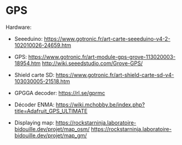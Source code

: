 GPS
===

Hardware:

* Seeeduino: https://www.gotronic.fr/art-carte-seeeduino-v4-2-102010026-24659.htm

* GPS: https://www.gotronic.fr/art-module-gps-grove-113020003-18954.htm
http://wiki.seeedstudio.com/Grove-GPS/

* Shield carte SD: https://www.gotronic.fr/art-shield-carte-sd-v4-103030005-21518.htm 

* GPGGA decoder: https://rl.se/gprmc

* Décoder ENMA:
https://wiki.mchobby.be/index.php?title=Adafruit_GPS_ULTIMATE

* Displaying map:
https://rockstarninja.laboratoire-bidouille.dev/projet/map_osm/
https://rockstarninja.laboratoire-bidouille.dev/projet/map_gm/
